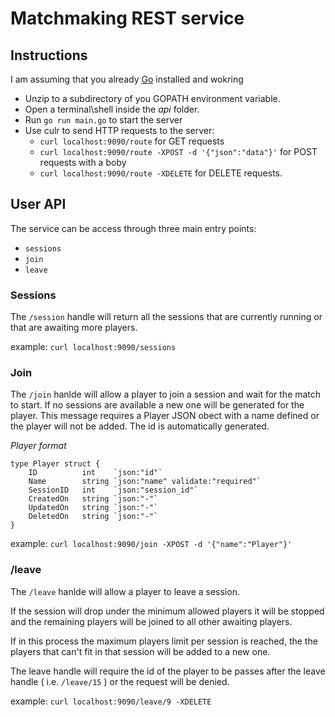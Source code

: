 # Matchmaking REST service

## Instructions
I am assuming that you already [Go](https://golang.org/) installed and wokring
 - Unzip to a subdirectory of you GOPATH environment variable.
 - Open a terminal\shell inside the _api_ folder.
 - Run `go run main.go` to start the server
 - Use culr to send HTTP requests to the server:
    - `curl localhost:9090/route` for GET requests
    - `curl localhost:9090/route -XPOST -d '{"json":"data"}'` for POST requests with a boby
    - `curl localhost:9090/route -XDELETE` for DELETE requests.

## User API

The service can be access through three main entry points:
- `sessions`
- `join`
- `leave`

### Sessions
The `/session` handle will return all the sessions that are currently running or that are awaiting more players.

example: `curl localhost:9090/sessions`

### Join
The `/join` hanlde will allow a player to join a session and wait for the match to start. If no sessions are available a new one will be generated for the player.
This message requires a Player JSON obect with a name defined or the player will not be added.
The id is automatically generated.

*Player format*
```
type Player struct {
	ID          int    `json:"id"`
	Name        string `json:"name" validate:"required"`
	SessionID   int    `json:"session_id"`
	CreatedOn   string `json:"-"`
	UpdatedOn   string `json:"-"`
	DeletedOn   string `json:"-"`
}
```

example: `curl localhost:9090/join -XPOST -d '{"name":"Player"}'`

### /leave
The `/leave` hanlde will allow a player to leave a session.

If the session will drop under the minimum allowed players it will be stopped and the remaining players will be joined to all other awaiting players.

If in this process the maximum players limit per session is reached, the the players that can't fit in that session will be added to a new one.

The leave handle will require the id of the player to be passes after the leave handle ( i.e. `/leave/15` ) or the request will be denied.

example: `curl localhost:9090/leave/9 -XDELETE`